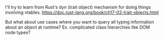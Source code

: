 

I'll try to learn from Rust's dyn (trait object) mechanism for doing things involving vtables. https://doc.rust-lang.org/book/ch17-02-trait-objects.html

But what about use cases where you want to query all typing information about an object at runtime? Ex. complicated class hierarchies like DOM node types?